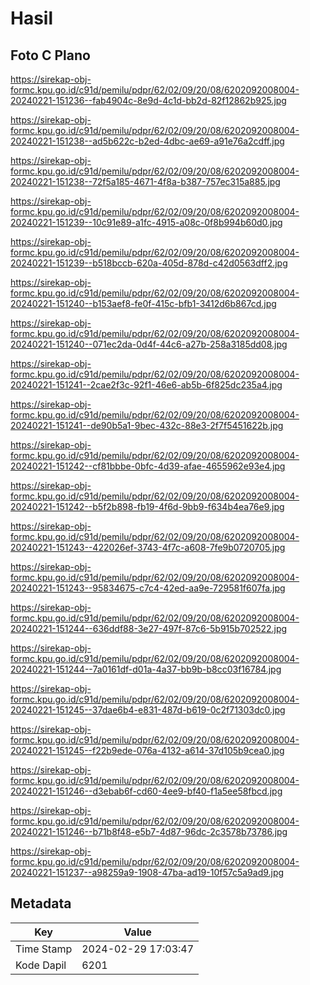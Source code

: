 # Hasil

## Foto C Plano

https://sirekap-obj-formc.kpu.go.id/c91d/pemilu/pdpr/62/02/09/20/08/6202092008004-20240221-151236--fab4904c-8e9d-4c1d-bb2d-82f12862b925.jpg

https://sirekap-obj-formc.kpu.go.id/c91d/pemilu/pdpr/62/02/09/20/08/6202092008004-20240221-151238--ad5b622c-b2ed-4dbc-ae69-a91e76a2cdff.jpg

https://sirekap-obj-formc.kpu.go.id/c91d/pemilu/pdpr/62/02/09/20/08/6202092008004-20240221-151238--72f5a185-4671-4f8a-b387-757ec315a885.jpg

https://sirekap-obj-formc.kpu.go.id/c91d/pemilu/pdpr/62/02/09/20/08/6202092008004-20240221-151239--10c91e89-a1fc-4915-a08c-0f8b994b60d0.jpg

https://sirekap-obj-formc.kpu.go.id/c91d/pemilu/pdpr/62/02/09/20/08/6202092008004-20240221-151239--b518bccb-620a-405d-878d-c42d0563dff2.jpg

https://sirekap-obj-formc.kpu.go.id/c91d/pemilu/pdpr/62/02/09/20/08/6202092008004-20240221-151240--b153aef8-fe0f-415c-bfb1-3412d6b867cd.jpg

https://sirekap-obj-formc.kpu.go.id/c91d/pemilu/pdpr/62/02/09/20/08/6202092008004-20240221-151240--071ec2da-0d4f-44c6-a27b-258a3185dd08.jpg

https://sirekap-obj-formc.kpu.go.id/c91d/pemilu/pdpr/62/02/09/20/08/6202092008004-20240221-151241--2cae2f3c-92f1-46e6-ab5b-6f825dc235a4.jpg

https://sirekap-obj-formc.kpu.go.id/c91d/pemilu/pdpr/62/02/09/20/08/6202092008004-20240221-151241--de90b5a1-9bec-432c-88e3-2f7f5451622b.jpg

https://sirekap-obj-formc.kpu.go.id/c91d/pemilu/pdpr/62/02/09/20/08/6202092008004-20240221-151242--cf81bbbe-0bfc-4d39-afae-4655962e93e4.jpg

https://sirekap-obj-formc.kpu.go.id/c91d/pemilu/pdpr/62/02/09/20/08/6202092008004-20240221-151242--b5f2b898-fb19-4f6d-9bb9-f634b4ea76e9.jpg

https://sirekap-obj-formc.kpu.go.id/c91d/pemilu/pdpr/62/02/09/20/08/6202092008004-20240221-151243--422026ef-3743-4f7c-a608-7fe9b0720705.jpg

https://sirekap-obj-formc.kpu.go.id/c91d/pemilu/pdpr/62/02/09/20/08/6202092008004-20240221-151243--95834675-c7c4-42ed-aa9e-729581f607fa.jpg

https://sirekap-obj-formc.kpu.go.id/c91d/pemilu/pdpr/62/02/09/20/08/6202092008004-20240221-151244--636ddf88-3e27-497f-87c6-5b915b702522.jpg

https://sirekap-obj-formc.kpu.go.id/c91d/pemilu/pdpr/62/02/09/20/08/6202092008004-20240221-151244--7a0161df-d01a-4a37-bb9b-b8cc03f16784.jpg

https://sirekap-obj-formc.kpu.go.id/c91d/pemilu/pdpr/62/02/09/20/08/6202092008004-20240221-151245--37dae6b4-e831-487d-b619-0c2f71303dc0.jpg

https://sirekap-obj-formc.kpu.go.id/c91d/pemilu/pdpr/62/02/09/20/08/6202092008004-20240221-151245--f22b9ede-076a-4132-a614-37d105b9cea0.jpg

https://sirekap-obj-formc.kpu.go.id/c91d/pemilu/pdpr/62/02/09/20/08/6202092008004-20240221-151246--d3ebab6f-cd60-4ee9-bf40-f1a5ee58fbcd.jpg

https://sirekap-obj-formc.kpu.go.id/c91d/pemilu/pdpr/62/02/09/20/08/6202092008004-20240221-151246--b71b8f48-e5b7-4d87-96dc-2c3578b73786.jpg

https://sirekap-obj-formc.kpu.go.id/c91d/pemilu/pdpr/62/02/09/20/08/6202092008004-20240221-151237--a98259a9-1908-47ba-ad19-10f57c5a9ad9.jpg


## Metadata

| Key        | Value               |
| ---------- | ------------------- |
| Time Stamp | 2024-02-29 17:03:47 |
| Kode Dapil | 6201                |



